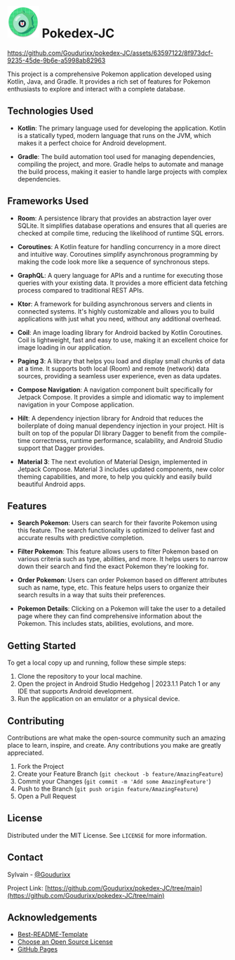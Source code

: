 # ![app icon](app/src/main/res/mipmap-hdpi/ic_launcher_round.webp) Pokedex-JC  

https://github.com/Goudurixx/pokedex-JC/assets/63597122/8f973dcf-9235-45de-9b6e-a5998ab82963


This project is a comprehensive Pokemon application developed using Kotlin, Java, and Gradle. It provides a rich set of features for Pokemon enthusiasts to explore and interact with a complete database.

## Technologies Used

- **Kotlin**: The primary language used for developing the application. Kotlin is a statically typed, modern language that runs on the JVM, which makes it a perfect choice for Android development.

- **Gradle**: The build automation tool used for managing dependencies, compiling the project, and more. Gradle helps to automate and manage the build process, making it easier to handle large projects with complex dependencies.

## Frameworks Used

- **Room**: A persistence library that provides an abstraction layer over SQLite. It simplifies database operations and ensures that all queries are checked at compile time, reducing the likelihood of runtime SQL errors.

- **Coroutines**: A Kotlin feature for handling concurrency in a more direct and intuitive way. Coroutines simplify asynchronous programming by making the code look more like a sequence of synchronous steps.

- **GraphQL**: A query language for APIs and a runtime for executing those queries with your existing data. It provides a more efficient data fetching process compared to traditional REST APIs.

- **Ktor**: A framework for building asynchronous servers and clients in connected systems. It's highly customizable and allows you to build applications with just what you need, without any additional overhead.

- **Coil**: An image loading library for Android backed by Kotlin Coroutines. Coil is lightweight, fast and easy to use, making it an excellent choice for image loading in our application.

- **Paging 3**: A library that helps you load and display small chunks of data at a time. It supports both local (Room) and remote (network) data sources, providing a seamless user experience, even as data updates.

- **Compose Navigation**: A navigation component built specifically for Jetpack Compose. It provides a simple and idiomatic way to implement navigation in your Compose application.

- **Hilt**: A dependency injection library for Android that reduces the boilerplate of doing manual dependency injection in your project. Hilt is built on top of the popular DI library Dagger to benefit from the compile-time correctness, runtime performance, scalability, and Android Studio support that Dagger provides.

- **Material 3**: The next evolution of Material Design, implemented in Jetpack Compose. Material 3 includes updated components, new color theming capabilities, and more, to help you quickly and easily build beautiful Android apps.

## Features

- **Search Pokemon**: Users can search for their favorite Pokemon using this feature. The search functionality is optimized to deliver fast and accurate results with predictive completion.

- **Filter Pokemon**: This feature allows users to filter Pokemon based on various criteria such as type, abilities, and more. It helps users to narrow down their search and find the exact Pokemon they're looking for.

- **Order Pokemon**: Users can order Pokemon based on different attributes such as name, type, etc. This feature helps users to organize their search results in a way that suits their preferences.

- **Pokemon Details**: Clicking on a Pokemon will take the user to a detailed page where they can find comprehensive information about the Pokemon. This includes stats, abilities, evolutions, and more.

## Getting Started

To get a local copy up and running, follow these simple steps:

1. Clone the repository to your local machine.
2. Open the project in Android Studio Hedgehog | 2023.1.1 Patch 1 or any IDE that supports Android development.
3. Run the application on an emulator or a physical device.

## Contributing

Contributions are what make the open-source community such an amazing place to learn, inspire, and create. Any contributions you make are greatly appreciated.

1. Fork the Project
2. Create your Feature Branch (`git checkout -b feature/AmazingFeature`)
3. Commit your Changes (`git commit -m 'Add some AmazingFeature'`)
4. Push to the Branch (`git push origin feature/AmazingFeature`)
5. Open a Pull Request

## License

Distributed under the MIT License. See `LICENSE` for more information.

## Contact

Sylvain - [@Goudurixx](https://github.com/Goudurixx)

Project Link: [https://github.com/Goudurixx/pokedex-JC/tree/main](https://github.com/Goudurixx/pokedex-JC/tree/main)

## Acknowledgements

- [Best-README-Template](https://github.com/othneildrew/Best-README-Template)
- [Choose an Open Source License](https://choosealicense.com)
- [GitHub Pages](https://pages.github.com)

